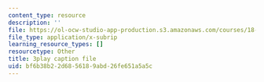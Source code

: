```yaml
---
content_type: resource
description: ''
file: https://ol-ocw-studio-app-production.s3.amazonaws.com/courses/18-01sc-single-variable-calculus-fall-2010/bf6b38b22d6856189abd26fe651a5a5c_bo8SFHppXZk.vtt
file_type: application/x-subrip
learning_resource_types: []
resourcetype: Other
title: 3play caption file
uid: bf6b38b2-2d68-5618-9abd-26fe651a5a5c
---
```

